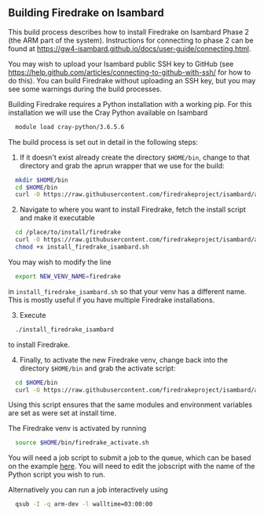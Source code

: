 ## Building Firedrake on Isambard

This build process describes how to install Firedrake on Isambard Phase 2
(the ARM part of the system).
Instructions for connecting to phase 2 can be found at
https://gw4-isambard.github.io/docs/user-guide/connecting.html.

You may wish to upload your Isambard public SSH key to GitHub (see
https://help.github.com/articles/connecting-to-github-with-ssh/
for how to do this).
You can build Firedrake without uploading an SSH key,
but you may see some warnings during the build processes.

Building Firedrake requires a Python installation with a working pip.
For this installation we will use the Cray Python available on Isambard

```bash
  module load cray-python/3.6.5.6
```

The build process is set out in detail in the following steps:

1. If it doesn't exist already create the directory `$HOME/bin`,
change to that directory and grab the aprun wrapper that we use for
the build:

```bash
  mkdir $HOME/bin
  cd $HOME/bin
  curl -O https://raw.githubusercontent.com/firedrakeproject/isambard/alternative_install/aprun
```

2. Navigate to where you want to install Firedrake, fetch the
install script and make it executable

```bash
  cd /place/to/install/firedrake
  curl -O https://raw.githubusercontent.com/firedrakeproject/isambard/alternative_install/install_firedrake_isambard.sh
  chmod +x install_firedrake_isambard.sh
```

You may wish to modify the line

```bash
  export NEW_VENV_NAME=firedrake
```

in `install_firedrake_isambard.sh` so that your venv has a different name.
This is mostly useful if you have multiple Firedrake installations.

3. Execute

```bash
  ./install_firedrake_isambard
```

to install Firedrake.

4. Finally, to activate the new Firedrake venv, change back into the
directory `$HOME/bin` and grab the activate script:

```bash
  cd $HOME/bin
  curl -O https://raw.githubusercontent.com/firedrakeproject/isambard/alternative_install/activate_firedrake.sh
```

Using this script ensures that the same modules and environment
variables are set as were set at install time.

The Firedrake venv is activated by running

```bash
  source $HOME/bin/firedrake_activate.sh
```

You will need a job script to submit a job to the queue, which can be
based on the example
[here](https://github.com/firedrakeproject/isambard/blob/alternative_install/example_firedrake_jobscript.sh).
You will need to edit the jobscript with the name of the Python script
you wish to run.

Alternatively you can run a job interactively using
```bash
  qsub -I -q arm-dev -l walltime=03:00:00
```
